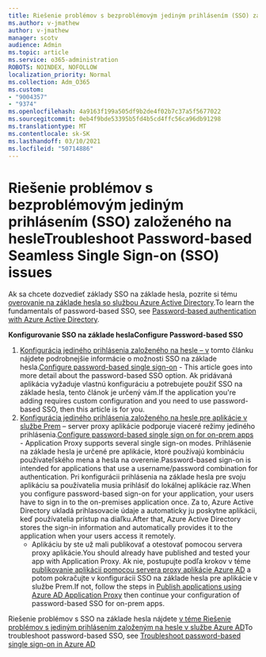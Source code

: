 ```yaml
---
title: Riešenie problémov s bezproblémovým jediným prihlásením (SSO) založeného na hesle
ms.author: v-jmathew
author: v-jmathew
manager: scotv
audience: Admin
ms.topic: article
ms.service: o365-administration
ROBOTS: NOINDEX, NOFOLLOW
localization_priority: Normal
ms.collection: Adm_O365
ms.custom:
- "9004357"
- "9374"
ms.openlocfilehash: 4a9163f199a505df9b2de4f02b7c37a5f5677022
ms.sourcegitcommit: 0eb4f9bde53395b5fd4b5cd4ffc56ca96db91298
ms.translationtype: MT
ms.contentlocale: sk-SK
ms.lasthandoff: 03/10/2021
ms.locfileid: "50714886"
---
```

# <a name="troubleshoot-password-based-seamless-single-sign-on-sso-issues"></a><span data-ttu-id="fcea0-102">Riešenie problémov s bezproblémovým jediným prihlásením (SSO) založeného na hesle</span><span class="sxs-lookup"><span data-stu-id="fcea0-102">Troubleshoot Password-based Seamless Single Sign-on (SSO) issues</span></span>

<span data-ttu-id="fcea0-103">Ak sa chcete dozvedieť základy SSO na základe hesla, pozrite si tému [overovanie na základe hesla so službou Azure Active Directory](https://docs.microsoft.com/azure/active-directory/fundamentals/auth-password-based-sso).</span><span class="sxs-lookup"><span data-stu-id="fcea0-103">To learn the fundamentals of password-based SSO, see [Password-based authentication with Azure Active Directory](https://docs.microsoft.com/azure/active-directory/fundamentals/auth-password-based-sso).</span></span>

<span data-ttu-id="fcea0-104">**Konfigurovanie SSO na základe hesla**</span><span class="sxs-lookup"><span data-stu-id="fcea0-104">**Configure Password-based SSO**</span></span>

1. <span data-ttu-id="fcea0-105">[Konfigurácia jediného prihlásenia založeného na hesle – v](https://docs.microsoft.com/azure/active-directory/manage-apps/configure-password-single-sign-on-non-gallery-applications) tomto článku nájdete podrobnejšie informácie o možnosti SSO na základe hesla.</span><span class="sxs-lookup"><span data-stu-id="fcea0-105">[Configure password-based single sign-on](https://docs.microsoft.com/azure/active-directory/manage-apps/configure-password-single-sign-on-non-gallery-applications) - This article goes into more detail about the password-based SSO option.</span></span> <span data-ttu-id="fcea0-106">Ak pridávaná aplikácia vyžaduje vlastnú konfiguráciu a potrebujete použiť SSO na základe hesla, tento článok je určený vám.</span><span class="sxs-lookup"><span data-stu-id="fcea0-106">If the application you're adding requires custom configuration and you need to use password-based SSO, then this article is for you.</span></span>
2. <span data-ttu-id="fcea0-107">[Konfigurácia jediného prihlásenia založeného na hesle pre aplikácie v službe Prem](https://docs.microsoft.com/azure/active-directory/manage-apps/application-proxy-configure-single-sign-on-password-vaulting) – server proxy aplikácie podporuje viaceré režimy jediného prihlásenia.</span><span class="sxs-lookup"><span data-stu-id="fcea0-107">[Configure password-based single sign on for on-prem apps](https://docs.microsoft.com/azure/active-directory/manage-apps/application-proxy-configure-single-sign-on-password-vaulting) - Application Proxy supports several single sign-on modes.</span></span> <span data-ttu-id="fcea0-108">Prihlásenie na základe hesla je určené pre aplikácie, ktoré používajú kombináciu používateľského mena a hesla na overenie.</span><span class="sxs-lookup"><span data-stu-id="fcea0-108">Password-based sign-on is intended for applications that use a username/password combination for authentication.</span></span> <span data-ttu-id="fcea0-109">Pri konfigurácii prihlásenia na základe hesla pre svoju aplikáciu sa používatelia musia prihlásiť do lokálnej aplikácie raz.</span><span class="sxs-lookup"><span data-stu-id="fcea0-109">When you configure password-based sign-on for your application, your users have to sign in to the on-premises application once.</span></span> <span data-ttu-id="fcea0-110">Za to, Azure Active Directory ukladá prihlasovacie údaje a automaticky ju poskytne aplikácii, keď používatelia prístup na diaľku.</span><span class="sxs-lookup"><span data-stu-id="fcea0-110">After that, Azure Active Directory stores the sign-in information and automatically provides it to the application when your users access it remotely.</span></span>
    - <span data-ttu-id="fcea0-111">Aplikáciu by ste už mali publikovať a otestovať pomocou servera proxy aplikácie.</span><span class="sxs-lookup"><span data-stu-id="fcea0-111">You should already have published and tested your app with Application Proxy.</span></span> <span data-ttu-id="fcea0-112">Ak nie, postupujte podľa krokov v téme [publikovanie aplikácií pomocou servera proxy aplikácie Azure AD](https://docs.microsoft.com/azure/active-directory/manage-apps/application-proxy-add-on-premises-application) a potom pokračujte v konfigurácii SSO na základe hesla pre aplikácie v službe Prem.</span><span class="sxs-lookup"><span data-stu-id="fcea0-112">If not, follow the steps in [Publish applications using Azure AD Application Proxy](https://docs.microsoft.com/azure/active-directory/manage-apps/application-proxy-add-on-premises-application) then continue your configuration of password-based SSO for on-prem apps.</span></span>

<span data-ttu-id="fcea0-113">Riešenie problémov s SSO na základe hesla nájdete [v téme Riešenie problémov s jediným prihlásením založeným na hesle v službe Azure AD](https://docs.microsoft.com/azure/active-directory/manage-apps/troubleshoot-password-based-sso)</span><span class="sxs-lookup"><span data-stu-id="fcea0-113">To troubleshoot password-based SSO, see [Troubleshoot password-based single sign-on in Azure AD](https://docs.microsoft.com/azure/active-directory/manage-apps/troubleshoot-password-based-sso)</span></span>
